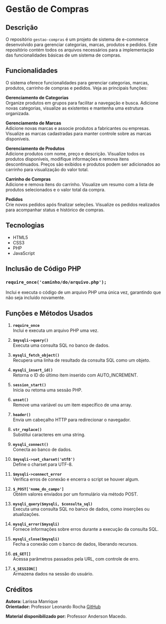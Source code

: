 # Gestão de Compras

## Descrição

O repositório `gestao-compras` é um projeto de sistema de e-commerce desenvolvido para gerenciar categorias, marcas, produtos e pedidos. Este repositório contém todos os arquivos necessários para a implementação das funcionalidades básicas de um sistema de compras.

## Funcionalidades

O sistema oferece funcionalidades para gerenciar categorias, marcas, produtos, carrinho de compras e pedidos. Veja as principais funções:

**Gerenciamento de Categorias**  
Organize produtos em grupos para facilitar a navegação e busca. Adicione novas categorias, visualize as existentes e mantenha uma estrutura organizada.

**Gerenciamento de Marcas**  
Adicione novas marcas e associe produtos a fabricantes ou empresas. Visualize as marcas cadastradas para manter controle sobre as marcas disponíveis.

**Gerenciamento de Produtos**  
Adicione produtos com nome, preço e descrição. Visualize todos os produtos disponíveis, modifique informações e remova itens descontinuados. Preços são exibidos e produtos podem ser adicionados ao carrinho para visualização do valor total.

**Carrinho de Compras**  
Adicione e remova itens do carrinho. Visualize um resumo com a lista de produtos selecionados e o valor total da compra.

**Pedidos**  
Crie novos pedidos após finalizar seleções. Visualize os pedidos realizados para acompanhar status e histórico de compras.

## Tecnologias 

- HTML5
- CSS3
- PHP
- JavaScript

## Inclusão de Código PHP

### `require_once('caminho/do/arquivo.php');`

Inclui e executa o código de um arquivo PHP uma única vez, garantindo que não seja incluído novamente.

## Funções e Métodos Usados

1. **`require_once`**  
   Inclui e executa um arquivo PHP uma vez.

2. **`$mysqli->query()`**  
   Executa uma consulta SQL no banco de dados.

3. **`mysqli_fetch_object()`**  
   Recupera uma linha de resultado da consulta SQL como um objeto.

4. **`mysqli_insert_id()`**  
   Retorna o ID do último item inserido com AUTO_INCREMENT.

5. **`session_start()`**  
   Inicia ou retoma uma sessão PHP.

6. **`unset()`**  
   Remove uma variável ou um item específico de uma array.

7. **`header()`**  
   Envia um cabeçalho HTTP para redirecionar o navegador.

8. **`str_replace()`**  
   Substitui caracteres em uma string.

9. **`mysqli_connect()`**  
   Conecta ao banco de dados.

10. **`$mysqli->set_charset('utf8')`**  
    Define o charset para UTF-8.

11. **`$mysqli->connect_error`**  
    Verifica erros de conexão e encerra o script se houver algum.

12. **`$_POST['nome_do_campo']`**  
    Obtém valores enviados por um formulário via método POST.

13. **`mysqli_query($mysqli, $consulta_sql)`**  
    Executa uma consulta SQL no banco de dados, como inserções ou atualizações.

14. **`mysqli_error($mysqli)`**  
    Fornece informações sobre erros durante a execução da consulta SQL.

15. **`mysqli_close($mysqli)`**  
    Fecha a conexão com o banco de dados, liberando recursos.

16. **`@$_GET[]`**  
    Acessa parâmetros passados pela URL, com controle de erro.

17. **`$_SESSION[]`**  
    Armazena dados na sessão do usuário.

## Créditos

**Autora:** Larissa Manrique  
**Orientador:** Professor Leonardo Rocha [GitHub](https://github.com/LeonardoRochaMarista)

**Material disponibilizado por:** Professor Anderson Macedo.
